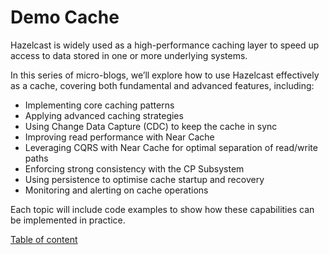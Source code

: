 # Demo Cache

Hazelcast is widely used as a high-performance caching layer to speed up access to data stored in one or more underlying systems.

In this series of micro-blogs, we’ll explore how to use Hazelcast effectively as a cache, covering both fundamental and advanced features, including:

 - Implementing core caching patterns
 - Applying advanced caching strategies
 - Using Change Data Capture (CDC) to keep the cache in sync
 - Improving read performance with Near Cache
 - Leveraging CQRS with Near Cache for optimal separation of read/write paths
 - Enforcing strong consistency with the CP Subsystem
 - Using persistence to optimise cache startup and recovery
 - Monitoring and alerting on cache operations

Each topic will include code examples to show how these capabilities can be implemented in practice.

[Table of content](./TOC.md)
